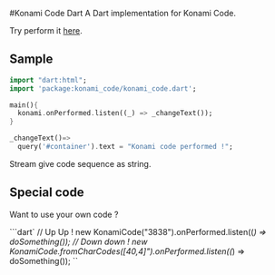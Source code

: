 #Konami Code Dart
A Dart implementation for Konami Code.

Try perform it [here](http://nfrancois.github.com/konamidart).

## Sample

```dart
import "dart:html";
import 'package:konami_code/konami_code.dart';

main(){
  konami.onPerformed.listen((_) => _changeText());
}

_changeText()=>
  query('#container').text = "Konami code performed !";

```

Stream give code sequence as string.

## Special code

Want to use your own code ?

```dart`
// Up Up !
new KonamiCode("3838").onPerformed.listen((_) => doSomething());
// Down down !
new KonamiCode.fromCharCodes([40,4]").onPerformed.listen((_) => doSomething());
``